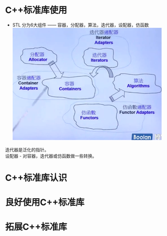 # C++标准库使用
- STL 分为6大组件 —— 容器，分配器，算法，迭代器，设配器，仿函数
![](../../assets/STL-1.png)

迭代器是泛化的指针。  
设配器 - 对容器，迭代器或仿函数做一些转换。  



# C++标准库认识


# 良好使用C++标准库


# 拓展C++标准库


